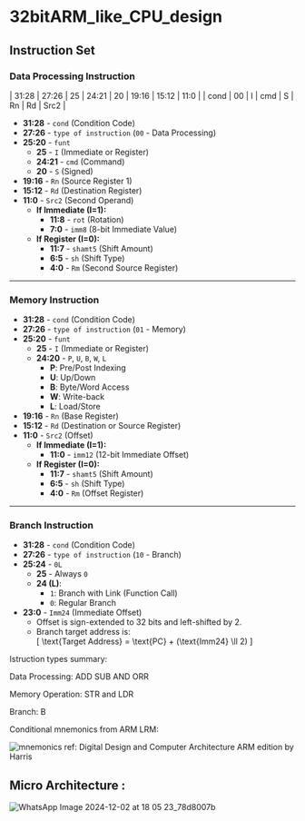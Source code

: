# 32bitARM_like_CPU_design

## Instruction Set

### **Data Processing Instruction**
| 31:28 | 27:26 | 25 | 24:21 | 20 | 19:16 | 15:12 | 11:0 | | cond | 00 | I | cmd | S | Rn | Rd | Src2 |
- **31:28** - `cond` (Condition Code)
- **27:26** - `type of instruction` (`00` - Data Processing)
- **25:20** - `funt`  
  - **25** - `I` (Immediate or Register)
  - **24:21** - `cmd` (Command)
  - **20** - `S` (Signed)
- **19:16** - `Rn` (Source Register 1)
- **15:12** - `Rd` (Destination Register)
- **11:0** - `Src2` (Second Operand)  
  - **If Immediate (I=1):**  
    - **11:8** - `rot` (Rotation)
    - **7:0** - `imm8` (8-bit Immediate Value)
  - **If Register (I=0):**  
    - **11:7** - `shamt5` (Shift Amount)
    - **6:5** - `sh` (Shift Type)
    - **4:0** - `Rm` (Second Source Register)

---

### **Memory Instruction**
- **31:28** - `cond` (Condition Code)
- **27:26** - `type of instruction` (`01` - Memory)
- **25:20** - `funt`  
  - **25** - `I` (Immediate or Register)
  - **24:20** - `P`, `U`, `B`, `W`, `L`  
    - **P**: Pre/Post Indexing
    - **U**: Up/Down
    - **B**: Byte/Word Access
    - **W**: Write-back
    - **L**: Load/Store
- **19:16** - `Rn` (Base Register)
- **15:12** - `Rd` (Destination or Source Register)
- **11:0** - `Src2` (Offset)  
  - **If Immediate (I=1):**  
    - **11:0** - `imm12` (12-bit Immediate Offset)
  - **If Register (I=0):**  
    - **11:7** - `shamt5` (Shift Amount)
    - **6:5** - `sh` (Shift Type)
    - **4:0** - `Rm` (Offset Register)

---

### **Branch Instruction**
- **31:28** - `cond` (Condition Code)
- **27:26** - `type of instruction` (`10` - Branch)
- **25:24** - `0L`  
  - **25** - Always `0`
  - **24 (L)**:  
    - `1`: Branch with Link (Function Call)
    - `0`: Regular Branch
- **23:0** - `Imm24` (Immediate Offset)  
  - Offset is sign-extended to 32 bits and left-shifted by 2.
  - Branch target address is:  
    \[
    \text{Target Address} = \text{PC} + (\text{Imm24} \ll 2)
    \]
    
Istruction types summary:

Data Processing: ADD SUB AND ORR 

Memory Operation: STR and LDR 

Branch: B 

Conditional mnemonics from ARM LRM: 

![mnemonics](https://github.com/user-attachments/assets/e8a8261a-a35b-4f18-aeb7-ca446522d544)
ref: Digital Design and Computer Architecture ARM edition by Harris


## Micro Architecture : 

![WhatsApp Image 2024-12-02 at 18 05 23_78d8007b](https://github.com/user-attachments/assets/6bb2e541-1912-4ee8-b1e5-d6959ad55d76)


## 

























